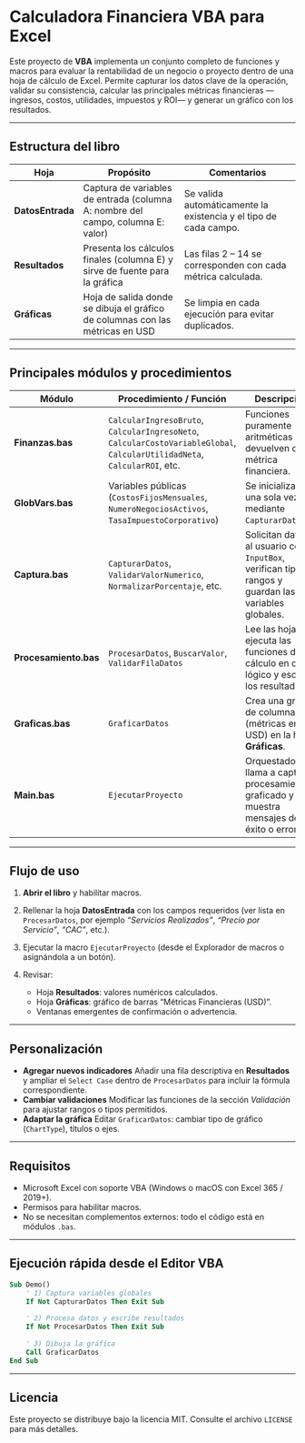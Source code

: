 # Calculadora Financiera VBA para Excel

Este proyecto de **VBA** implementa un conjunto completo de funciones y macros para evaluar la rentabilidad de un negocio o proyecto dentro de una hoja de cálculo de Excel.
Permite capturar los datos clave de la operación, validar su consistencia, calcular las principales métricas financieras —ingresos, costos, utilidades, impuestos y ROI— y generar un gráfico con los resultados.

---

## Estructura del libro

| Hoja             | Propósito                                                                       | Comentarios                                                      |
| ---------------- | ------------------------------------------------------------------------------- | ---------------------------------------------------------------- |
| **DatosEntrada** | Captura de variables de entrada (columna A: nombre del campo, columna E: valor) | Se valida automáticamente la existencia y el tipo de cada campo. |
| **Resultados**   | Presenta los cálculos finales (columna E) y sirve de fuente para la gráfica     | Las filas 2 – 14 se corresponden con cada métrica calculada.     |
| **Gráficas**     | Hoja de salida donde se dibuja el gráfico de columnas con las métricas en USD   | Se limpia en cada ejecución para evitar duplicados.              |

---

## Principales módulos y procedimientos

| Módulo                | Procedimiento / Función                                                                                                   | Descripción                                                                                           |
| --------------------- | ------------------------------------------------------------------------------------------------------------------------- | ----------------------------------------------------------------------------------------------------- |
| **Finanzas.bas**      | `CalcularIngresoBruto`, `CalcularIngresoNeto`, `CalcularCostoVariableGlobal`, `CalcularUtilidadNeta`, `CalcularROI`, etc. | Funciones puramente aritméticas que devuelven cada métrica financiera.                                |
| **GlobVars.bas**      | Variables públicas (`CostosFijosMensuales`, `NumeroNegociosActivos`, `TasaImpuestoCorporativo`)                           | Se inicializan una sola vez mediante `CapturarDatos()`.                                               |
| **Captura.bas**       | `CapturarDatos`, `ValidarValorNumerico`, `NormalizarPorcentaje`, etc.                                                     | Solicitan datos al usuario con `InputBox`, verifican tipos y rangos y guardan las variables globales. |
| **Procesamiento.bas** | `ProcesarDatos`, `BuscarValor`, `ValidarFilaDatos`                                                                        | Lee las hojas, ejecuta las funciones de cálculo en orden lógico y escribe los resultados.             |
| **Graficas.bas**      | `GraficarDatos`                                                                                                           | Crea una gráfica de columnas (métricas en USD) en la hoja **Gráficas**.                               |
| **Main.bas**          | `EjecutarProyecto`                                                                                                        | Orquestador: llama a captura, procesamiento, graficado y muestra mensajes de éxito o error.           |

---

## Flujo de uso

1. **Abrir el libro** y habilitar macros.
2. Rellenar la hoja **DatosEntrada** con los campos requeridos
   (ver lista en `ProcesarDatos`, por ejemplo *“Servicios Realizados”*, *“Precio por Servicio”*, *“CAC”*, etc.).
3. Ejecutar la macro `EjecutarProyecto` (desde el Explorador de macros o asignándola a un botón).
4. Revisar:

   * Hoja **Resultados**: valores numéricos calculados.
   * Hoja **Gráficas**: gráfico de barras “Métricas Financieras (USD)”.
   * Ventanas emergentes de confirmación o advertencia.

---

## Personalización

* **Agregar nuevos indicadores**
  Añadir una fila descriptiva en **Resultados** y ampliar el `Select Case` dentro de `ProcesarDatos` para incluir la fórmula correspondiente.
* **Cambiar validaciones**
  Modificar las funciones de la sección *Validación* para ajustar rangos o tipos permitidos.
* **Adaptar la gráfica**
  Editar `GraficarDatos`: cambiar tipo de gráfico (`ChartType`), títulos o ejes.

---

## Requisitos

* Microsoft Excel con soporte VBA (Windows o macOS con Excel 365 / 2019+).
* Permisos para habilitar macros.
* No se necesitan complementos externos: todo el código está en módulos `.bas`.

---

## Ejecución rápida desde el Editor VBA

```vb
Sub Demo()
    ' 1) Captura variables globales
    If Not CapturarDatos Then Exit Sub
    
    ' 2) Procesa datos y escribe resultados
    If Not ProcesarDatos Then Exit Sub
    
    ' 3) Dibuja la gráfica
    Call GraficarDatos
End Sub
```

---

## Licencia

Este proyecto se distribuye bajo la licencia MIT. Consulte el archivo `LICENSE` para más detalles.